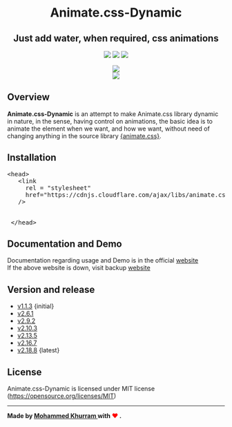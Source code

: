 <h1 align="center">Animate.css-Dynamic</h1>
<h2 align="center">Just add water, when required, css animations</h2>
<p align="center">
 <a href="https://github.com/KodingKhurram/animate.css-dynamic/releases"><img src="https://img.shields.io/github/v/release/KodingKhurram/animate.css-dynamic.svg?style=for-the-badge"></a>
 <a href="https://github.com/KodingKhurram/animate.css-dynamic/blob/main/LICENSE"><img src="https://img.shields.io/github/license/KodingKhurram/animate.css-dynamic.svg?style=for-the-badge"></a>
 <a href="https://animate-dynamic.ga"><img src="https://img.shields.io/website.svg?down_color=red&down_message=down&style=for-the-badge&up_color=green&up_message=up&url=http%3A%2F%2Fshields.io"></a>
</p>

<p align="center">
 <img src="https://animate-dynamic.herokuapp.com/img/gifs/animate-css-dynamic_GIF1.gif"><br/>
 <img src="https://animate-dynamic.herokuapp.com/img/gifs/animate-css-dynamic_GIF2.gif">
</p>

<h2> Overview </h2>
<span> <strong>Animate.css-Dynamic</strong> is an attempt to make Animate.css library dynamic in nature, in the sense, having control on animations, the basic idea is to animate the element when we want, and how we want, without need of changing anything in the source library <a href="https://animate.style/">{animate.css}</a>. </span>

<h2> Installation </h2>
<pre>&lt;head>
   &lt;link
     rel = "stylesheet"
     href="https://cdnjs.cloudflare.com/ajax/libs/animate.css/4.1.1/animate.min.css"
   />
   <script
     src = "https://ajax.googleapis.com/ajax/libs/jquery/3.5.1/jquery.min.js">
   </script>
   <script
     src = "https://cdn.jsdelivr.net/gh/KodingKhurram/animate.css-dynamic@main/animate.min.js">
   </script>
 &lt;/head></pre>

<h2> Documentation and Demo </h2>
 <span> Documentation regarding usage and Demo is in the official <a href="https://animate-dynamic.ga" target="_blank"> website </a></span><br/>
 If the above website is down, visit backup <a href="https://animate-dynamic.herokuapp.com" target="_blank"> website </a>

<h2> Version and release </h2>
<ul>
  <li><a href="https://github.com/KodingKhurram/animate.css-dynamic/tree/v1.1.3/">v1.1.3</a> {initial}</li>
  <li><a href="https://github.com/KodingKhurram/animate.css-dynamic/tree/v2.6.1/">v2.6.1</a></li>
  <li><a href="https://github.com/KodingKhurram/animate.css-dynamic/tree/v2.9.2/">v2.9.2</a></li>
  <li><a href="https://github.com/KodingKhurram/animate.css-dynamic/tree/v2.10.3/">v2.10.3</a></li>
  <li><a href="https://github.com/KodingKhurram/animate.css-dynamic/tree/v2.13.5/">v2.13.5</a></li>
  <li><a href="https://github.com/KodingKhurram/animate.css-dynamic/tree/v2.16.7/">v2.16.7</a></li>
  <li><a href="https://github.com/KodingKhurram/animate.css-dynamic/tree/v2.18.8/">v2.18.8</a> {latest}</li>
</ul>

<h2> License </h2>
Animate.css-Dynamic is licensed under MIT license (<a href="https://opensource.org/licenses/MIT">https://opensource.org/licenses/MIT</a>)

<hr>
<strong><span> Made by <a href="https://github.com/KodingKhurram" target="_blank"> Mohammed Khurram </a> with <span style="color:red">&#10084;</span> </span>.</strong>
